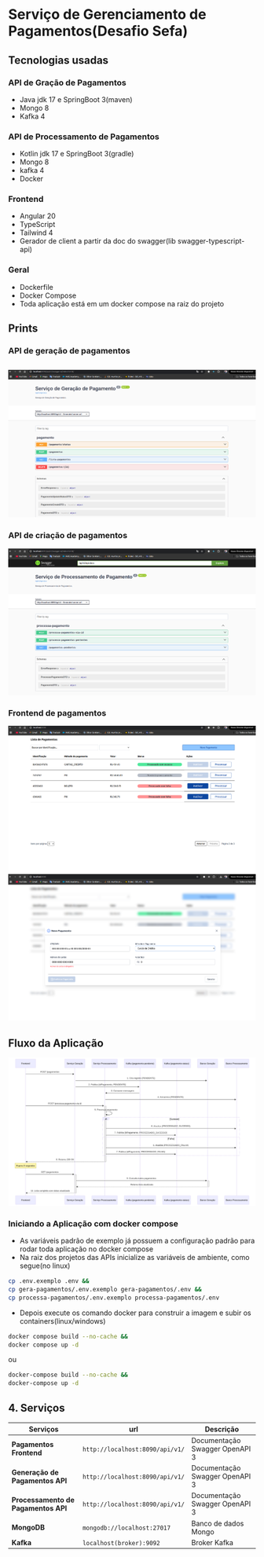 # Serviço de Gerenciamento de Pagamentos(Desafio Sefa)
## Tecnologias usadas
### API de Gração de Pagamentos
- Java jdk 17 e SpringBoot 3(maven)
- Mongo 8
- Kafka 4
### API de Processamento de Pagamentos
- Kotlin jdk 17 e SpringBoot 3(gradle)
- Mongo 8
- kafka 4
- Docker
### Frontend
- Angular 20
- TypeScript
- Tailwind 4
- Gerador de client a partir da doc do swagger(lib swagger-typescript-api)
### Geral
- Dockerfile
- Docker Compose
- Toda aplicação está em um docker compose na raiz do projeto
## Prints
### API de geração de pagamentos
![gera](./doc/imagens/api-gera-pagamentos.png)
---
### API de criação de pagamentos
![processa](./doc/imagens/api-processa-pagamentos.png)
### Frontend de pagamentos
![front-lista](./doc/imagens/tela-listagem.png)
![front-formulario](./doc/imagens/tela-formulario.png)
## Fluxo da Aplicação
![diagrama de fluxo](./doc/imagens/diagrama-fluxo.png)

### Iniciando a Aplicação com docker compose
- As variáveis padrão de exemplo já possuem a configuração padrão para rodar toda aplicação no docker compose
- Na raiz dos projetos das APIs inicialize as variáveis de ambiente, como segue(no linux)
```bash
cp .env.exemplo .env &&
cp gera-pagamentos/.env.exemplo gera-pagamentos/.env &&
cp processa-pagamentos/.env.exemplo processa-pagamentos/.env
```
- Depois execute os comando docker para construir a imagem e subir os containers(linux/windows)
```bash
docker compose build --no-cache &&
docker compose up -d
```
ou
```bash
docker-compose build --no-cache &&
docker-compose up -d
```

## 4. Serviços

| Serviços               | url                          | Descrição                          |
|-----------------------|-----------------------------------|--------------------------------------|
| **Pagamentos Frontend**    | `http://localhost:8090/api/v1/` | Documentação Swagger OpenAPI 3 |
| **Generação de Pagamentos API**    | `http://localhost:8090/api/v1/` | Documentação Swagger OpenAPI 3              |
| **Processamento de Pagamentos API**    | `http://localhost:8090/api/v1/` | Documentação Swagger OpenAPI 3 |
| **MongoDB**          | `mongodb://localhost:27017`      | Banco de dados Mongo   |
| **Kafka**            | `localhost(broker):9092`         | Broker Kafka                        |